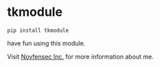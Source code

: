 # tkmodule
<pre><code>pip install tkmodule</code></pre>

have fun using this module.

Visit [Novfensec Inc.](https://novfensec.vercel.app/) for more information about me.
